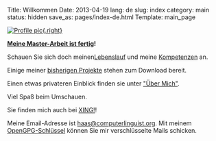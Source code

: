 Title: Willkommen
Date: 2013-04-19
lang: de
slug: index
category: main
status: hidden
save_as: pages/index-de.html
Template: main_page

[![Profile pic](|filename|/images/mh-strand-200.jpg){.right}](|filename|/images/mh-strand.jpg)


<strong>[Meine Master-Arbeit ist fertig](|filename|ma-thesis.md)!</strong>

Schauen Sie sich doch meinen[Lebenslauf](|filename|cv.de.md) und meine [Kompetenzen](|filename|experience.de.md) an.

Einige meiner [bisherigen Projekte](|filename|projects.de.md) stehen zum Download bereit.

Einen etwas privateren Einblick finden sie unter ["Über Mich"](|filename|about.de.md).

Viel Spaß beim Umschauen.

Sie finden mich auch bei [XING!](https://www.xing.com/profile/Michael_Haas135)!

Meine Email-Adresse ist [haas@computerlinguist.org](mailto:haas@computerlinguist.org). Mit meinem
[OpenGPG-Schlüssel](|filename|/downloads/Michael_Haas_haas_AT_computerlinguist.org_(0xE97B9C8A)_pub.asc) können
Sie mir verschlüsselte Mails schicken.


